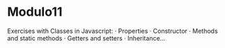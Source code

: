 # Modulo11
Exercises with Classes in Javascript:
· Properties
· Constructor
· Methods and static methods
· Getters and setters
· Inheritance...
